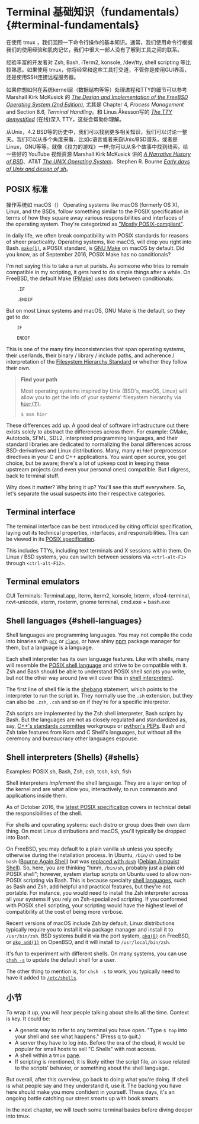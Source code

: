 # Terminal 基础知识（fundamentals） {#terminal-fundamentals}

在使用 tmux ，我们回顾一下命令行操作的基本知识。通常，我们使用命令行根据我们的使用经验和肌肉记忆，我们中很大一部人没有了解到工具之间的联系。

经验丰富的开发者对 Zsh, Bash, iTerm2, konsole, /dev/tty, shell scripting 等比较熟悉。如果使用 tmux，你将经常和这些工具打交道，不管你是使用GUI界面，还是使用SSH连接远程服务器。

如果你想如何在系统kernel层（数据结构等等）处理进程和TTY的细节可以参考 Marshall Kirk
McKusick 的 [*The Design and Implementation of the FreeBSD
Operating System (2nd Edition)*](http://amzn.to/2iTmVyv), 尤其是 Chapter 4, *Process Management* and Section
8.6, *Terminal Handling*。和  Linus Åkesson写的 [*The TTY demystified*](http://www.linusakesson.net/programming/tty/index.php) (在线)深入 TTY，这些会帮助你理解。


从Unix，4.2 BSD等的历史中，我们可以找到更多相关知识，我们可以讨论一整天。我们可以从多个角度来看，比如c语言或者来自Unix/BSD谱系，或者是Linux，GNU等等。就像《权力的游戏》一样;你可以从多个故事中找到线索。给一些好的 YouTube 视频资源 Marshall Kirk McKusick 讲的 [*A Narrative History of BSD*](https://www.youtube.com/watch?v=bVSXXeiFLgk)、AT&T [*The UNIX Operating System*](https://www.youtube.com/watch?v=tc4ROCJYbm0)、Stephen R. Bourne  [*Early days of Unix and design of sh*](https://www.youtube.com/watch?v=FI_bZhV7wpI)。

## POSIX 标准

操作系统如 macOS（）
Operating systems like macOS (formerly OS X), Linux, and the BSDs, follow
something similar to the POSIX specification in terms of how they square away
various responsibilities and interfaces of the operating system. They're
categorized as ["Mostly POSIX-compliant"](https://en.wikipedia.org/wiki/POSIX#Mostly_POSIX-compliant).

In daily life, we often break compatibility with POSIX standards for reasons of
sheer practicality. Operating systems, like macOS, will drop you right into Bash.
[`make(1)`](http://pubs.opengroup.org/onlinepubs/9699919799/utilities/make.html),
a POSIX standard, is [GNU Make](https://www.gnu.org/software/make/) on macOS by
default. Did you know, as of September 2016, POSIX Make has no conditionals?

I'm not saying this to take a run at purists. As someone who tries to remain
compatible in my scripting, it gets hard to do simple things after a while. On
FreeBSD, the default Make [(PMake)](https://www.freebsd.org/doc/en_US.ISO8859-1/books/pmake/)
uses dots between conditionals:

```
    .IF

    .ENDIF
```
But on most Linux systems and macOS, GNU Make is the default, so they get to do:

```
    IF

    ENDIF
```
This is one of the many tiny inconsistencies that span operating systems, their
userlands, their binary / library /  include paths, and adherence /
interpretation of the [Filesystem Hierarchy Standard](https://en.wikipedia.org/wiki/Filesystem_Hierarchy_Standard)
or whether they follow their own.

> **Find your path**
> 
> Most operating systems inspired by Unix (BSD's, macOS, Linux) will allow you
> to get the info of your systems' filesystem hierarchy via [`hier(7)`](https://www.freebsd.org/cgi/man.cgi?hier(7)).
>
> ```
> $ man hier
> ```

These differences add up. A good deal of software infrastructure out
there exists solely to abstract the differences across them. For example: CMake,
Autotools, SFML, SDL2, interpreted programming languages, and their standard
libraries are dedicated to normalizing the banal differences across
BSD-derivatives and Linux distributions. Many, many `#ifdef` preprocessor
directives in your C and C++ applications. You want open source, you get choice,
but be aware; there's a lot of upkeep cost in keeping these upstream projects
(and even your personal ones) compatible. But I digress, back to terminal stuff.

Why does it matter? Why bring it up? You'll see this stuff everywhere.
So, let's separate the usual suspects into their respective categories.

## Terminal interface

The terminal interface can be best introduced by citing official specification,
laying out its technical properties, interfaces, and responsibilities. This can
be viewed in its [POSIX specification](http://pubs.opengroup.org/onlinepubs/9699919799/basedefs/V1_chap11.html).

This includes TTYs, including text terminals and X sessions within them. On
Linux / BSD systems, you can switch between sessions via `<ctrl-alt-F1>`
through `<ctrl-alt-F12>`.

## Terminal emulators

GUI Terminals: Terminal.app, iterm, iterm2, konsole, lxterm, xfce4-terminal,
rxvt-unicode, xterm, roxterm, gnome terminal, cmd.exe + bash.exe

## Shell languages {#shell-languages}

Shell languages are programming languages. You may not compile the code
into binaries with [`gcc`](https://gcc.gnu.org/) or [`clang`](http://clang.llvm.org/),
or have shiny [npm](https://www.npmjs.com/) package manager for them, but a
language is a language.

Each shell interpreter has its own language features. Like with shells, many
will resemble the [POSIX shell language](http://pubs.opengroup.org/onlinepubs/9699919799/utilities/V3_chap02.html#tag_18_01)
and strive to be compatible with it. Zsh and Bash should be able to understand
POSIX shell scripts you write, but not the other way around (we will cover this
in [shell interpreters](#shells)).

The first line of shell file is the [shebang](https://en.wikipedia.org/wiki/Shebang_(Unix))
statement, which points to the interpreter to run the script in. They normally
use the `.sh` extension, but they can also be `.zsh`, `.csh` and so on if
they're for a specific interpreter.

Zsh scripts are implemented by the Zsh shell interpreter, Bash scripts by Bash.
But the languages are not as closely regulated and standardized as, say, [C++'s
standards committee](http://www.open-std.org/jtc1/sc22/wg21/) workgroups or
[python's PEPs](https://www.python.org/dev/peps/). Bash and Zsh take features
from Korn and C Shell's languages, but without all the ceremony and bureaucracy
other languages espouse.

## Shell interpreters (Shells) {#shells}

Examples: POSIX sh, Bash, Zsh, csh, tcsh, ksh, fish

Shell interpreters *implement* the shell language. They are a layer on top of
the kernel and are what allow you, interactively, to run commands and
applications inside them.

As of October 2016, the [latest POSIX specification](http://pubs.opengroup.org/onlinepubs/9699919799/utilities/sh.html)
covers in technical detail the responsibilities of the shell.

For shells and operating systems: each distro or group does their own darn
thing. On most Linux distributions and macOS, you'll typically be dropped into
Bash.

On FreeBSD, you may default to a plain vanilla `sh` unless you specify
otherwise during the installation process. In Ubuntu, `/bin/sh` used to be
`bash` ([Bourne Again Shell](https://en.wikipedia.org/wiki/Bourne_shell)) but
was [replaced with `dash`](https://wiki.ubuntu.com/DashAsBinSh)
([Debian Almquist Shell](https://en.wikipedia.org/wiki/Almquist_shell)). So,
here, you are thinking "hmm, `/bin/sh`, probably just a plain old POSIX shell";
however, system startup scripts on Ubuntu used to allow non-POSIX scripting
via Bash. This is because specialty [shell languages](#shell-languages), such as
Bash and Zsh, add helpful and practical features, but they're not portable.
For instance, you would need to install the Zsh interpreter across all your
systems if you rely on Zsh-specialized scripting. If you conformed with POSIX
shell scripting, your scripting would have the highest level of compatibility
at the cost of being more verbose.

Recent versions of macOS include Zsh by default. Linux distributions
typically require you to install it via package manager and install it to
`/usr/bin/zsh`. BSD systems build it via the port system, [`pkg(8)`](https://www.freebsd.org/cgi/man.cgi?query=pkg&apropos=0&sektion=0&manpath=FreeBSD+10.3-RELEASE+and+Ports&arch=default&format=html)
on FreeBSD, or [`pkg_add(1)`](http://man.openbsd.org/pkg_add.1) on OpenBSD,
and it will install to `/usr/local/bin/zsh`.

It's fun to experiment with different shells. On many systems, you can use
[`chsh -s`](https://en.wikipedia.org/wiki/Chsh) to update the default shell for
a user.

The other thing to mention is, for `chsh -s` to work, you typically need to have
it added to [`/etc/shells`](https://bash.cyberciti.biz/guide//etc/shells).

## 小节

To wrap it up, you will hear people talking about shells all the time.
Context is key. It could be:

- A generic way to refer to any terminal you have open. "Type `$ top` into your
  shell and see what happens." (Press q to quit.)
- A server they have to log into. Before the era of the cloud, it would be
  popular for small hosts to sell "C Shells" with root access.
- A shell within a tmux [pane](#panes).
- If scripting is mentioned, it is likely either the script file, an issue
  related to the scripts' behavior, or something about the shell language.

But overall, after this overview, go back to doing what you're doing. If shell
is what people say and they understand it, use it. The backing you have here
should make you more confident in yourself. These days, it's an ongoing battle
catching our street smarts up with book smarts.

In the next chapter, we will touch some terminal basics before diving
deeper into tmux.

